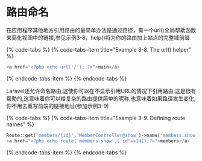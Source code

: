 # 路由命名

在应用程序其他地方引用路由的最简单办法是通过路径，有一个url\(\)全局帮助函数来简化视图中的链接,参见示例3-8，help\(\)将为你的路由加上站点的完整域前缀

{% code-tabs %}
{% code-tabs-item title="Example 3-8. The url\(\) helper" %}
```php
<a href="<?php echo url('/'); ?>">main</a>
```
{% endcode-tabs-item %}
{% endcode-tabs %}

Laravel还允许命名路由,这使你可以在不显示引用URL的情况下引用路由,这是很有帮助的,这意味着你可以给复杂的路由提供简单的昵称,也意味着如果路径发生变化,你不用去重写前端的链接地址\(参加示例3-9\)

{% code-tabs %}
{% code-tabs-item title="Example 3-9. Defining route names" %}
```php
Route::get('members/{id}','MemberController@show')->name('members.show');
<a href="<?php echo route('members.show',['id'=>14]);?>">members</a>
```
{% endcode-tabs-item %}
{% endcode-tabs %}

